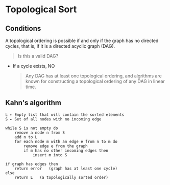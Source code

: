 # Topological Sort

## Conditions

A topological ordering is possible if and only if the graph has no directed cycles, that is, if it is a directed acyclic graph (DAG).

> Is this a valid DAG?

- If a cycle exists, NO
  > Any DAG has at least one topological ordering, and algrithms are known for constructing a topological ordering of any DAG in linear time.

## Kahn's algorithm

```
L ← Empty list that will contain the sorted elements
S ← Set of all nodes with no incoming edge

while S is not empty do
    remove a node n from S
    add n to L
    for each node m with an edge e from n to m do
        remove edge e from the graph
        if m has no other incoming edges then
            insert m into S

if graph has edges then
    return error   (graph has at least one cycle)
else
    return L   (a topologically sorted order)
```
